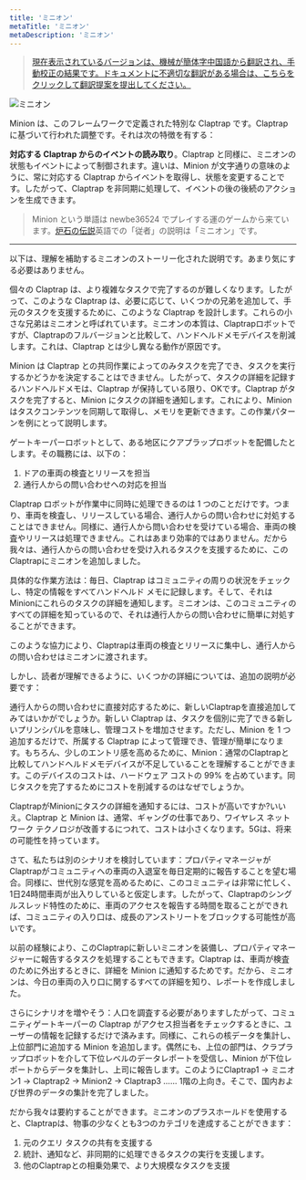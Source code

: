 ```yaml
---
title: 'ミニオン'
metaTitle: 'ミニオン'
metaDescription: 'ミニオン'
---
```


> [現在表示されているバージョンは、機械が簡体字中国語から翻訳され、手動校正の結果です。ドキュメントに不適切な翻訳がある場合は、こちらをクリックして翻訳提案を提出してください。](https://crwd.in/newbeclaptrap)

![ミニオン](/images/20190228-002.gif)

Minion は、このフレームワークで定義された特別な Claptrap です。Claptrap に基づいて行われた調整です。それは次の特徴を有する：

**対応する Claptrap からのイベントの読み取り**。Claptrap と同様に、ミニオンの状態もイベントによって制御されます。違いは、Minion が文字通りの意味のように、常に対応する Claptrap からイベントを取得し、状態を変更することです。したがって、Claptrap を非同期に処理して、イベントの後の後続のアクションを生成できます。

> Minion という単語は newbe36524 でプレイする運のゲームから来ています。[炉石の伝説](https://zh.moegirl.org/%E7%82%89%E7%9F%B3%E4%BC%A0%E8%AF%B4)英語での「従者」の説明は「ミニオン」です。

---

以下は、理解を補助するミニオンのストーリー化された説明です。あまり気にする必要はありません。

個々の Claptrap は、より複雑なタスクで完了するのが難しくなります。したがって、このような Claptrap は、必要に応じて、いくつかの兄弟を追加して、手元のタスクを支援するために、このような Claptrap を設計します。これらの小さな兄弟はミニオンと呼ばれています。ミニオンの本質は、Claptrapロボットですが、Claptrapのフルバージョンと比較して、ハンドヘルドメモデバイスを削減します。これは、Claptrap とは少し異なる動作が原因です。

Minion は Claptrap との共同作業によってのみタスクを完了でき、タスクを実行するかどうかを決定することはできません。したがって、タスクの詳細を記録するハンドヘルドメモは、Claptrap が保持している限り、OKです。Claptrap がタスクを完了すると、Minion にタスクの詳細を通知します。これにより、Minion はタスクコンテンツを同期して取得し、メモリを更新できます。この作業パターンを例にとって説明します。

ゲートキーパーロボットとして、ある地区にクアプラップロボットを配備したとします。その職務には、以下の：

1. ドアの車両の検査とリリースを担当
2. 通行人からの問い合わせへの対応を担当

Claptrap ロボットが作業中に同時に処理できるのは 1 つのことだけです。つまり、車両を検査し、リリースしている場合、通行人からの問い合わせに対処することはできません。同様に、通行人から問い合わせを受けている場合、車両の検査やリリースは処理できません。これはあまり効率的ではありません。だから我々は、通行人からの問い合わせを受け入れるタスクを支援するために、このClaptrapにミニオンを追加しました。

具体的な作業方法は：毎日、Claptrap はコミュニティの周りの状況をチェックし、特定の情報をすべてハンドヘルド メモに記録します。そして、それはMinionにこれらのタスクの詳細を通知します。ミニオンは、このコミュニティのすべての詳細を知っているので、それは通行人からの問い合わせに簡単に対処することができます。

このような協力により、Claptrapは車両の検査とリリースに集中し、通行人からの問い合わせはミニオンに渡されます。

しかし、読者が理解できるように、いくつかの詳細については、追加の説明が必要です：

通行人からの問い合わせに直接対応するために、新しいClaptrapを直接追加してみてはいかがでしょうか。新しい Claptrap は、タスクを個別に完了できる新しいプリンシパルを意味し、管理コストを増加させます。ただし、Minion を 1 つ追加するだけで、所属する Claptrap によって管理でき、管理が簡単になります。もちろん、少しのエントリ感を高めるために、Minion：通常のClaptrapと比較してハンドヘルドメモデバイスが不足していることを理解することができます。このデバイスのコストは、ハードウェア コストの 99% を占めています。同じタスクを完了するためにコストを削減するのはなぜでしょうか。

ClaptrapがMinionにタスクの詳細を通知するには、コストが高いですか?いいえ。Claptrap と Minion は、通常、ギャングの仕事であり、ワイヤレス ネットワーク テクノロジが改善するにつれて、コストは小さくなります。5Gは、将来の可能性を持っています。

さて、私たちは別のシナリオを検討しています：プロパティマネージャがClaptrapがコミュニティへの車両の入退室を毎日定期的に報告することを望む場合。同様に、世代別な感覚を高めるために、このコミュニティは非常に忙しく、1日24時間車両が出入りしていると仮定します。したがって、Claptrapのシングルスレッド特性のために、車両のアクセスを報告する時間を取ることができれば、コミュニティの入り口は、成長のアンストリートをブロックする可能性が高いです。

以前の経験により、このClaptrapに新しいミニオンを装備し、プロパティマネージャーに報告するタスクを処理することもできます。Claptrap は、車両が検査のために外出するときに、詳細を Minion に通知するためです。だから、ミニオンは、今日の車両の入り口に関するすべての詳細を知り、レポートを作成しました。

さらにシナリオを増やそう：人口を調査する必要がありますしたがって、コミュニティゲートキーパーの Claptrap がアクセス担当者をチェックするときに、ユーザーの情報を記録するだけで済みます。同様に、これらの核データを集計し、上位部門に追加する Minion を追加します。偶然にも、上位の部門は、クラプラップロボットを介して下位レベルのデータレポートを受信し、Minion が下位レポートからデータを集計し、上司に報告します。このようにClaptrap1 -> ミニオン1 -> Claptrap2 -> Minion2 -> Claptrap3 …… 1階の上向き。そこで、国内および世界のデータの集計を完了しました。

だから我々は要約することができます。ミニオンのプラスホールドを使用すると、Claptrapは、物事の少なくとも3つのカテゴリを達成することができます：

1. 元のクエリ タスクの共有を支援する
2. 統計、通知など、非同期的に処理できるタスクの実行を支援します。
3. 他のClaptrapとの相乗効果で、より大規模なタスクを支援
